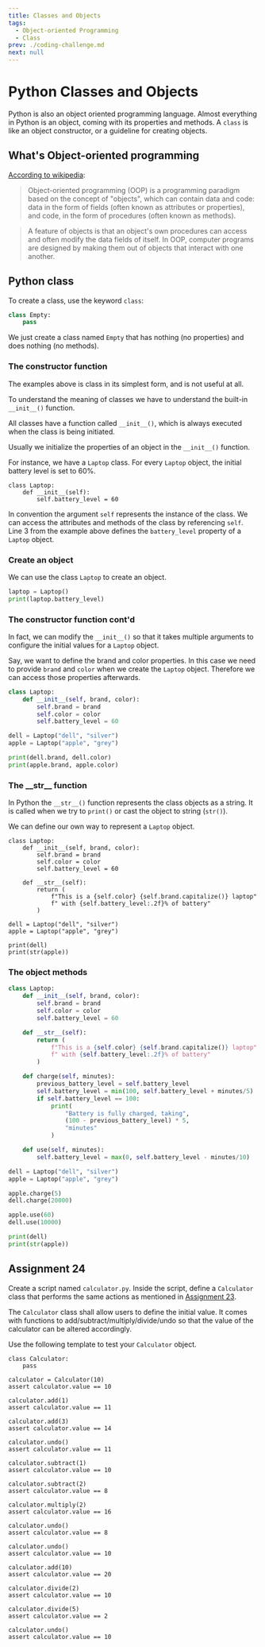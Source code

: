 ```yaml
---
title: Classes and Objects
tags:
  - Object-oriented Programming
  - Class
prev: ./coding-challenge.md
next: null
---
```


# Python Classes and Objects

<TagLinks />

Python is also an object oriented programming language.
Almost everything in Python is an object, coming with its properties and methods.
A `class` is like an object constructor, or a guideline for creating objects.

## What's Object-oriented programming

[According to wikipedia](https://en.wikipedia.org/wiki/Object-oriented_programming):

> Object-oriented programming (OOP) is a programming paradigm based on the concept of "objects", which can contain data and code: data in the form of fields (often known as attributes or properties), and code, in the form of procedures (often known as methods).

> A feature of objects is that an object's own procedures can access and often modify the data fields of itself. In OOP, computer programs are designed by making them out of objects that interact with one another.

## Python class

To create a class, use the keyword `class`:

```python
class Empty:
    pass
```

We just create a class named `Empty` that has nothing (no properties) and does nothing (no methods).

### The constructor function

The examples above is class in its simplest form, and is not useful at all.

To understand the meaning of classes we have to understand the built-in `__init__()` function.

All classes have a function called `__init__()`, which is always executed when the class is being initiated.

Usually we initialize the properties of an object in the `__init__()` function.

For instance, we have a `Laptop` class. For every `Laptop` object, the initial battery level is set to 60%.

```python{3}
class Laptop:
    def __init__(self):
        self.battery_level = 60
```

In convention the argument `self` represents the instance of the class. We can access the attributes and methods of the class by referencing `self`.
Line 3 from the example above defines the `battery_level` property of a `Laptop` object.

### Create an object

We can use the class `Laptop` to create an object.

```python
laptop = Laptop()
print(laptop.battery_level)
```

### The constructor function cont'd

In fact, we can modify the `__init__()` so that it takes multiple arguments to configure the initial values for a `Laptop` object.

Say, we want to define the brand and color properties.
In this case we need to provide `brand` and `color` when we create the `Laptop` object.
Therefore we can access those properties afterwards.

```python
class Laptop:
    def __init__(self, brand, color):
        self.brand = brand
        self.color = color
        self.battery_level = 60

dell = Laptop("dell", "silver")
apple = Laptop("apple", "grey")

print(dell.brand, dell.color)
print(apple.brand, apple.color)
```

### The \_\_str\_\_ function

In Python the `__str__()` function represents the class objects as a string. It is called when we try to `print()` or cast the object to string (`str()`).

We can define our own way to represent a `Laptop` object.

```python{7-11,16,17}
class Laptop:
    def __init__(self, brand, color):
        self.brand = brand
        self.color = color
        self.battery_level = 60

    def __str__(self):
        return (
            f"This is a {self.color} {self.brand.capitalize()} laptop"
            f" with {self.battery_level:.2f}% of battery"
        )

dell = Laptop("dell", "silver")
apple = Laptop("apple", "grey")

print(dell)
print(str(apple))
```

### The object methods

```python
class Laptop:
    def __init__(self, brand, color):
        self.brand = brand
        self.color = color
        self.battery_level = 60

    def __str__(self):
        return (
            f"This is a {self.color} {self.brand.capitalize()} laptop"
            f" with {self.battery_level:.2f}% of battery"
        )

    def charge(self, minutes):
        previous_battery_level = self.battery_level
        self.battery_level = min(100, self.battery_level + minutes/5)
        if self.battery_level == 100:
            print(
                "Battery is fully charged, taking",
                (100 - previous_battery_level) * 5,
                "minutes"
            )

    def use(self, minutes):
        self.battery_level = max(0, self.battery_level - minutes/10)

dell = Laptop("dell", "silver")
apple = Laptop("apple", "grey")

apple.charge(5)
dell.charge(20000)

apple.use(60)
dell.use(10000)

print(dell)
print(str(apple))
```

## Assignment 24

Create a script named `calculator.py`. Inside the script, define a `Calculator` class that performs the same actions as mentioned in [Assignment 23](./coding-challenge.md#assignment-23).

The `Calculator` class shall allow users to define the initial value. It comes with functions to add/subtract/multiply/divide/undo so that the value of the calculator can be altered accordingly.

Use the following template to test your `Calculator` object.

```python{2}
class Calculator:
    pass

calculator = Calculator(10)
assert calculator.value == 10

calculator.add(1)
assert calculator.value == 11

calculator.add(3)
assert calculator.value == 14

calculator.undo()
assert calculator.value == 11

calculator.subtract(1)
assert calculator.value == 10

calculator.subtract(2)
assert calculator.value == 8

calculator.multiply(2)
assert calculator.value == 16

calculator.undo()
assert calculator.value == 8

calculator.undo()
assert calculator.value == 10

calculator.add(10)
assert calculator.value == 20

calculator.divide(2)
assert calculator.value == 10

calculator.divide(5)
assert calculator.value == 2

calculator.undo()
assert calculator.value == 10
```
